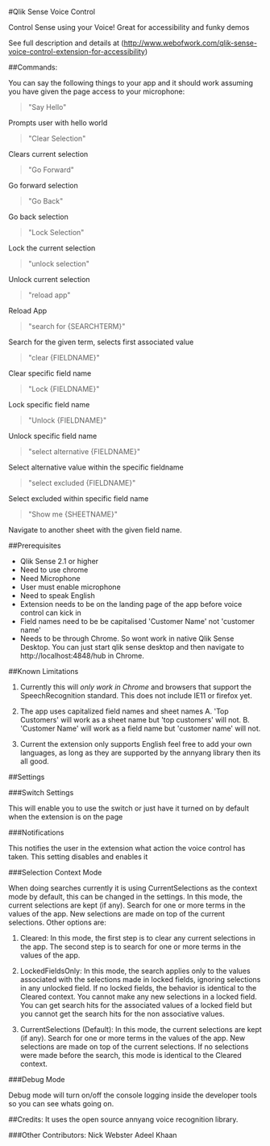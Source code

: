 #Qlik Sense Voice Control

Control Sense using your Voice! Great for accessibility and funky demos

See full description and details at (http://www.webofwork.com/qlik-sense-voice-control-extension-for-accessibility)




##Commands:

You can say the following things to your app and it should work assuming you have given the page access to your microphone:

> "Say Hello"

Prompts user with hello world

> "Clear Selection"

Clears current selection

> "Go Forward"

Go forward selection

> "Go Back"

Go back selection

> "Lock Selection"

Lock the current selection

> "unlock selection"

Unlock current selection

> "reload app"

Reload App

> "search for {SEARCHTERM}"

Search for the given term, selects first associated value

> "clear {FIELDNAME}"

Clear specific field name

> "Lock {FIELDNAME}"

Lock specific field name

> "Unlock {FIELDNAME}" 

Unlock specific field name
> "select alternative {FIELDNAME}"

Select alternative value within the specific fieldname

> "select excluded {FIELDNAME}"

Select excluded within specific field name

> "Show me {SHEETNAME}"

Navigate to another sheet with the given field name.

##Prerequisites
- Qlik Sense 2.1 or higher
- Need to use chrome
- Need  Microphone
- User must enable microphone
- Need to speak English
- Extension needs to be on the landing page of the app before voice control can kick in
- Field names need to be be capitalised 'Customer Name' not 'customer name'
- Needs to be through Chrome. So wont work in native Qlik Sense Desktop. You can just start qlik sense desktop and then navigate to http://localhost:4848/hub in Chrome.

##Known Limitations

1. Currently this will *only work in Chrome* and browsers that support the SpeechRecognition standard. This does not include IE11 or firefox yet.

2. The app uses capitalized field names and sheet names
	A. 'Top Customers' will work as a sheet name but 'top customers' will not.
	B. 'Customer Name' will work as a field name but  'customer name' will not.

3. Current the extension only supports English feel free to add your own languages, as long as they are supported by the annyang library then its all good.

##Settings

###Switch Settings

This will enable you to use the switch or just have it turned on by default when the extension is on the page

###Notifications

This notifies the user in the extension what action the voice control has taken. This setting disables and enables it

###Selection Context Mode

When doing searches currently it is using CurrentSelections as the context mode by default, this can be changed in the settings. In this mode, the current selections are kept (if any). Search for one or more terms in the values of the app. New selections are made on top of the current selections. Other options are:

1. Cleared: In this mode, the first step is to clear any current selections in the app. The second step is to search for one or more terms in the values of the app.

2. LockedFieldsOnly: In this mode, the search applies only to the values associated with the selections made in locked fields, ignoring selections in any unlocked field. If no locked fields, the behavior is identical to the Cleared context. You cannot make any new selections in a locked field. You can get search hits for the associated values of a locked field but you cannot get the search hits for the non associative values.

3. CurrentSelections (Default): In this mode, the current selections are kept (if any). Search for one or more terms in the values of the app. New selections are made on top of the current selections. If no selections were made before the search, this mode is identical to the Cleared context.


###Debug Mode

Debug mode will turn on/off the console logging inside the developer tools so you can see whats going on.


##Credits:
It uses the open source annyang voice recognition library.

###Other Contributors:
Nick Webster
Adeel Khaan
